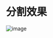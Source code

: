 
# 分割效果

![image](https://github.com/cqu20160901/UNetMutilLane_onnx_tensorRT_rknn_horizon/blob/main/rknn/test_result.jpg)
